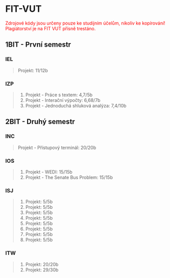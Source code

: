 # FIT-VUT

<p style="color:red;">Zdrojové kódy jsou určeny pouze ke studijním účelům, nikoliv ke kopírování! Plagiátorství je na FIT VUT přísně trestáno.</p>

## 1BIT - První semestr
### IEL
>Projekt: 11/12b  

### IZP
>1. Projekt - Práce s textem: 4,7/5b  
>2. Projekt - Interační výpočty: 6,68/7b  
>3. Projekt - Jednoduchá shluková analýza: 7,4/10b  

## 2BIT - Druhý semestr

### INC
>Projekt - Přístupový terminál: 20/20b
### IOS
>1. Projekt - WEDI: 15/15b  
>2. Projekt - The Senate Bus Problem: 15/15b
### ISJ
>1. Projekt: 5/5b  
>2. Projekt: 5/5b  
>3. Projekt: 5/5b  
>4. Projekt: 5/5b  
>5. Projekt: 5/5b  
>6. Projekt: 5/5b  
>7. Projekt: 5/5b  
>8. Projekt: 5/5b  
### ITW
>1. Projekt: 20/20b  
>2. Projekt: 29/30b  
